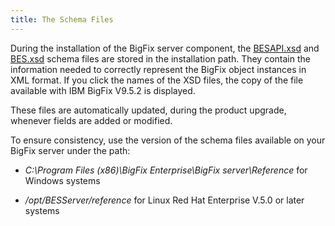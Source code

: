 ```yaml
---
title: The Schema Files
---
```


During the installation of the BigFix server component, the [BESAPI.xsd](/rest-api/besapi_xsd.html) and 
[BES.xsd](/rest-api/bes_xsd.html) schema files are stored in the installation path. 
They contain the information needed to correctly represent the BigFix object instances in XML format.
If you click the names of the XSD files, the copy of the file available with IBM BigFix V9.5.2 is displayed. 

These files are automatically updated, during the product upgrade, whenever fields are added or modified.

To ensure consistency, use the version of the schema files available on your BigFix server under the path:


* *C:\Program Files (x86)\BigFix Enterprise\BigFix server\Reference* for Windows systems

* */opt/BESServer/reference* for Linux Red Hat Enterprise V.5.0 or later systems

